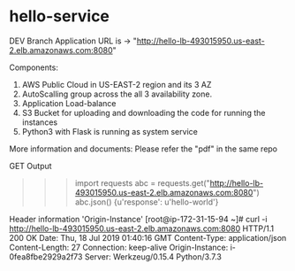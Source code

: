 # hello-service
DEV Branch
Application URL is -> "http://hello-lb-493015950.us-east-2.elb.amazonaws.com:8080"

Components: 
1) AWS Public Cloud in US-EAST-2 region and its 3 AZ
2) AutoScalling group across the all 3 availability zone.
3) Application Load-balance 
4) S3 Bucket for uploading and downloading the code for running the instances
5) Python3 with Flask is running as system service

More information and documents: Please refer the "pdf" in the same repo 


GET Output

>>> import requests
>>> abc = requests.get("http://hello-lb-493015950.us-east-2.elb.amazonaws.com:8080")
>>> abc.json()
{u'response': u'hello-world'}
>>>

Header information 'Origin-Instance'
[root@ip-172-31-15-94 ~]# curl -i http://hello-lb-493015950.us-east-2.elb.amazonaws.com:8080
HTTP/1.1 200 OK
Date: Thu, 18 Jul 2019 01:40:16 GMT
Content-Type: application/json
Content-Length: 27
Connection: keep-alive
Origin-Instance: i-0fea8fbe2929a2f73
Server: Werkzeug/0.15.4 Python/3.7.3
